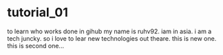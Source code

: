 # tutorial_01
to learn who works done in gihub 
my name is ruhv92. iam in asia. i am a tech juncky. 
so i love to lear new technologies out theare. 
this is new one.
this is second one...
